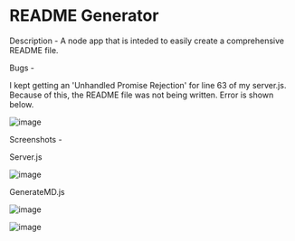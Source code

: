 # README Generator

Description - 
A node app that is inteded to easily create a comprehensive README file. 

Bugs - 

I kept getting an 'Unhandled Promise Rejection' for line 63 of my server.js. Because of this, the README file was not being written. Error is shown below.

![image](https://user-images.githubusercontent.com/82765414/132235276-d5dece49-3c28-4852-902f-698d6068b5a0.png)

Screenshots - 

Server.js

![image](https://user-images.githubusercontent.com/82765414/132235605-cdae7da1-4e9d-46e8-a35d-9cf9dfca0cad.png)

GenerateMD.js

![image](https://user-images.githubusercontent.com/82765414/132235680-dbb9a98e-080f-4045-b830-df6cb8cc89ac.png)

![image](https://user-images.githubusercontent.com/82765414/132235745-7ee6bfab-766e-4760-867c-caae1009e90f.png)

